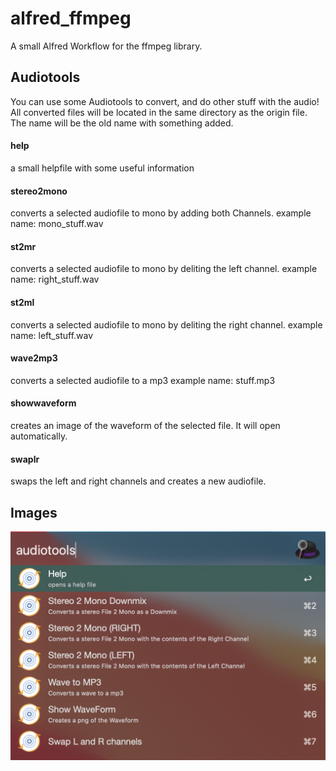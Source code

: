 # alfred_ffmpeg
A small Alfred Workflow for the ffmpeg library.

## Audiotools

You can use some Audiotools to convert, and do other stuff with the audio!
All converted files will be located in the same directory as the origin file. The name will be the old name with something added.

#### help

a small helpfile with some useful information


#### stereo2mono

converts a selected audiofile to mono by adding both Channels.
example name: mono_stuff.wav


#### st2mr

converts a selected audiofile to mono by deliting the left channel.
example name: right_stuff.wav


#### st2ml

converts a selected audiofile to mono by deliting the right channel.
example name: left_stuff.wav


#### wave2mp3

converts a selected audiofile to a mp3
example name: stuff.mp3


#### showwaveform

creates an image of the waveform of the selected file. It will open automatically.


#### swaplr

swaps the left and right channels and creates a new audiofile.

## Images

![Image of Screenshot 1](/audiotools1.png)
